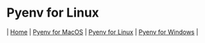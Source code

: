 # Pyenv for Linux
| [Home](README.md) | [Pyenv for MacOS](pyenv-for-macos.md) | [Pyenv for Linux](pyenv-for-linux.md) | [Pyenv for Windows](pyenv-for-windows.md) |